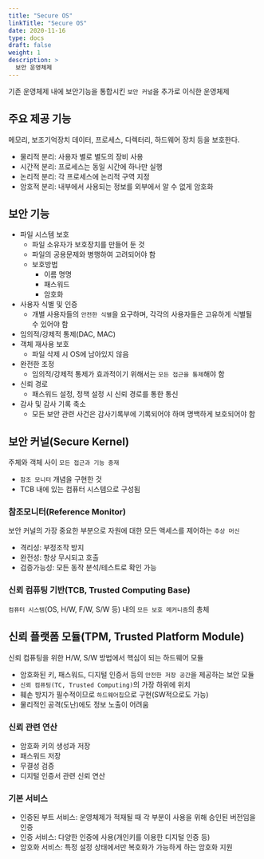 ```yaml
---
title: "Secure OS"
linkTitle: "Secure OS"
date: 2020-11-16
type: docs
draft: false
weight: 1
description: >
  보안 운영체제
---
```


기존 운영체제 내에 보안기능을 통합시킨 `보안 커널`을 추가로 이식한 운영체제

주요 제공 기능
---

메모리, 보조기억장치 데이터, 프로세스, 디렉터리, 하드웨어 장치 등을 보호한다.

- 물리적 분리: 사용자 별로 별도의 장비 사용
- 시간적 분리: 프로세스는 동일 시간에 하나만 실행
- 논리적 분리: 각 프로세스에 논리적 구역 지정
- 암호적 분리: 내부에서 사용되는 정보를 외부에서 알 수 없게 암호화

보안 기능
---

- 파일 시스템 보호
  - 파일 소유자가 보호장치를 만들어 둔 것
  - 파일의 공용문제와 병행하여 고려되어야 함
  - 보호방법
    - 이름 명명
    - 패스워드
    - 암호화
- 사용자 식별 및 인증
  - 개별 사용자들의 `안전한 식별`을 요구하며, 각각의 사용자들은 고유하게 식별될 수 있어야 함
- 임의적/강제적 통제(DAC, MAC)
- 객체 재사용 보호
  - 파일 삭제 시 OS에 남아있지 않음
- 완전한 조정
  - 임의적/강제적 통제가 효과적이기 위해서는 `모든 접근을 통제`해야 함
- 신뢰 경로
  - 패스워드 설정, 정책 설정 시 신뢰 경로를 통한 통신
- 감사 및 감사 기록 축소
  - 모든 보안 관련 사건은 감사기록부에 기록되어야 하며 명백하게 보호되어야 함

보안 커널(Secure Kernel)
---

주체와 객체 사이 `모든 접근과 기능 중재`

- `참조 모니터` 개념을 구현한 것
- TCB 내에 있는 컴퓨터 시스템으로 구성됨

### 참조모니터(Reference Monitor)

보안 커널의 가장 중요한 부분으로 자원에 대한 모든 액세스를 제어하는 `추상 머신`

- 격리성: 부정조작 방지
- 완전성: 항상 무시되고 호출
- 검증가능성: 모든 동작 분석/테스트로 확인 가능

### 신뢰 컴퓨팅 기반(TCB, Trusted Computing Base)

`컴퓨터 시스템`(OS, H/W, F/W, S/W 등) 내의 `모든 보호 메커니즘`의 총체

신뢰 플랫폼 모듈(TPM, Trusted Platform Module)
---

신뢰 컴퓨팅을 위한 H/W, S/W 방법에서 핵심이 되는 하드웨어 모듈

- 암호화된 키, 패스워드, 디지털 인증서 등의 `안전한 저장 공간`을 제공하는 보안 모듈
- `신뢰 컴퓨팅(TC, Trusted Computing)`의 가장 하위에 위치
- 훼손 방지가 필수적이므로 `하드웨어칩`으로 구현(SW적으로도 가능)
- 물리적인 공격(도난)에도 정보 노출이 어려움

### 신뢰 관련 연산

- 암호화 키의 생성과 저장
- 패스워드 저장
- 무결성 검증
- 디지털 인증서 관련 신뢰 연산

### 기본 서비스

- 인증된 부트 서비스: 운영체제가 적재될 때 각 부분이 사용을 위해 승인된 버전임을 인증
- 인증 서비스: 다양한 인증에 사용(개인키를 이용한 디지털 인증 등)
- 암호화 서비스: 특정 설정 상태에서만 복호화가 가능하게 하는 암호화 지원